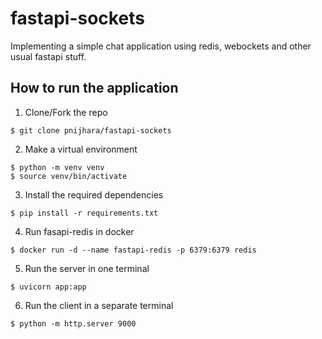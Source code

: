 # fastapi-sockets
Implementing a simple chat application using redis, webockets and other usual fastapi stuff.

## How to run the application

1. Clone/Fork the repo
```shell
$ git clone pnijhara/fastapi-sockets
```

2. Make a virtual environment
```shell
$ python -m venv venv
$ source venv/bin/activate
```

3. Install the required dependencies
```shell
$ pip install -r requirements.txt
```

4. Run fasapi-redis in docker
```shell
$ docker run -d --name fastapi-redis -p 6379:6379 redis
```

5. Run the server in one terminal
```shell
$ uvicorn app:app
```

6. Run the client in a separate terminal
```shell
$ python -m http.server 9000
```

